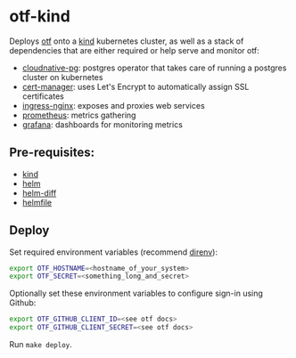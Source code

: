 # otf-kind

Deploys [otf](https://github.com/leg100/otf) onto a [kind](https://kind.sigs.k8s.io/) kubernetes cluster, as well as a stack of dependencies that are either required or help serve and monitor otf:

* [cloudnative-pg](https://cloudnative-pg.io/): postgres operator that takes care of running a postgres cluster on kubernetes
* [cert-manager](https://cert-manager.io/): uses Let's Encrypt to automatically assign SSL certificates
* [ingress-nginx](https://github.com/kubernetes/ingress-nginx): exposes and proxies web services
* [prometheus](https://prometheus.io/): metrics gathering
* [grafana](https://grafana.com/): dashboards for monitoring metrics

## Pre-requisites:

* [kind](https://kind.sigs.k8s.io/)
* [helm](https://helm.sh/)
* [helm-diff](https://github.com/databus23/helm-diff)
* [helmfile](helmfile.readthedocs.io)

## Deploy

Set required environment variables (recommend [direnv](https://direnv.net/)):

```bash
export OTF_HOSTNAME=<hostname_of_your_system>
export OTF_SECRET=<something_long_and_secret>
```

Optionally set these environment variables to configure sign-in using Github:

```bash
export OTF_GITHUB_CLIENT_ID=<see otf docs>
export OTF_GITHUB_CLIENT_SECRET=<see otf docs>
```

Run `make deploy`.
